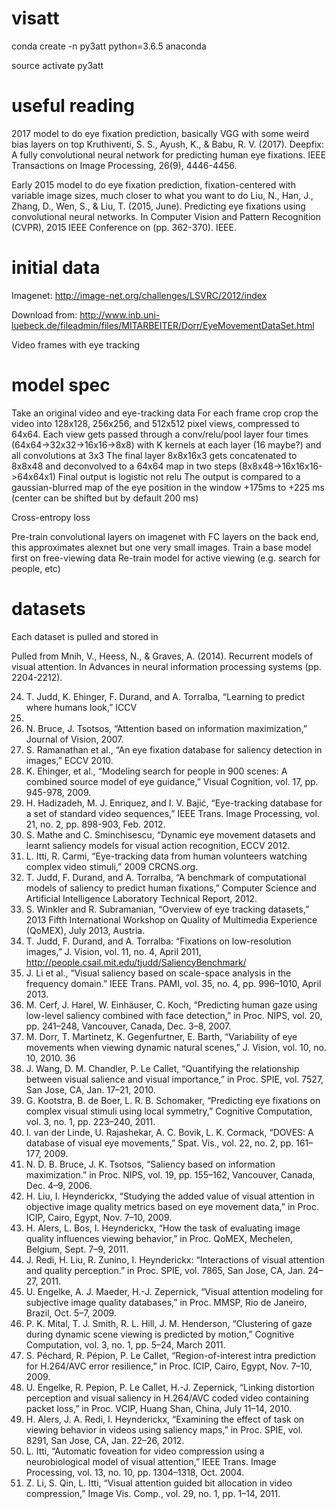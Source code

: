 # visatt

conda create -n py3att python=3.6.5 anaconda

source activate py3att

# useful reading

2017 model to do eye fixation prediction, basically VGG with some weird bias layers on top
Kruthiventi, S. S., Ayush, K., & Babu, R. V. (2017). Deepfix: A fully convolutional neural network for predicting human eye fixations. IEEE Transactions on Image Processing, 26(9), 4446-4456.

Early 2015 model to do eye fixation prediction, fixation-centered with variable image sizes, much closer to what you want to do
Liu, N., Han, J., Zhang, D., Wen, S., & Liu, T. (2015, June). Predicting eye fixations using convolutional neural networks. In Computer Vision and Pattern Recognition (CVPR), 2015 IEEE Conference on (pp. 362-370). IEEE.

# initial data

Imagenet: http://image-net.org/challenges/LSVRC/2012/index

Download from: http://www.inb.uni-luebeck.de/fileadmin/files/MITARBEITER/Dorr/EyeMovementDataSet.html

Video frames with eye tracking

# model spec

Take an original video and eye-tracking data
For each frame crop crop the video into 128x128, 256x256, and 512x512 pixel views, compressed to 64x64. 
Each view gets passed through a conv/relu/pool layer four times (64x64->32x32->16x16->8x8) with K kernels at each layer (16 maybe?) and all convolutions at 3x3
The final layer 8x8x16x3 gets concatenated to 8x8x48 and deconvolved to a 64x64 map in two steps (8x8x48->16x16x16->64x64x1)
Final output is logistic not relu
The output is compared to a gaussian-blurred map of the eye position in the window +175ms to +225 ms (center can be shifted but by default 200 ms)

Cross-entropy loss

Pre-train convolutional layers on imagenet with FC layers on the back end, this approximates alexnet but one very small images. 
Train a base model first on free-viewing data
Re-train model for active viewing (e.g. search for people, etc)


# datasets

Each dataset is pulled and stored in 

Pulled from Mnih, V., Heess, N., & Graves, A. (2014). Recurrent models of visual attention. In Advances in neural information processing systems (pp. 2204-2212).

24. T. Judd, K. Ehinger, F. Durand, and A. Torralba, “Learning to predict where humans look,” ICCV
2009.
25. N. Bruce, J. Tsotsos, “Attention based on information maximization,” Journal of Vision, 2007.
26. S. Ramanathan et al., “An eye fixation database for saliency detection in images,” ECCV 2010.
27. K. Ehinger, et al., “Modeling search for people in 900 scenes: A combined source model of eye
guidance,” Visual Cognition, vol. 17, pp. 945-978, 2009.
28. H. Hadizadeh, M. J. Enriquez, and I. V. Bajić, “Eye-tracking database for a set of standard video
sequences,” IEEE Trans. Image Processing, vol. 21, no. 2, pp. 898-903, Feb. 2012.
29. S. Mathe and C. Sminchisescu, “Dynamic eye movement datasets and learnt saliency models for
visual action recognition, ECCV 2012.
30. L. Itti, R. Carmi, “Eye-tracking data from human volunteers watching complex video stimuli,” 2009
CRCNS.org.
31. T. Judd, F. Durand, and A. Torralba, “A benchmark of computational models of saliency to predict
human fixations,” Computer Science and Artificial Intelligence Laboratory Technical Report, 2012.
32. S. Winkler and R. Subramanian, “Overview of eye tracking datasets,” 2013 Fifth International
Workshop on Quality of Multimedia Experience (QoMEX), July 2013, Austria.
33. T. Judd, F. Durand, and A. Torralba: “Fixations on low-resolution images,” J. Vision, vol. 11, no. 4,
April 2011, http://people.csail.mit.edu/tjudd/SaliencyBenchmark/
34. J. Li et al., “Visual saliency based on scale-space analysis in the frequency domain.” IEEE Trans.
PAMI, vol. 35, no. 4, pp. 996–1010, April 2013.
35. M. Cerf, J. Harel, W. Einhäuser, C. Koch, “Predicting human gaze using low-level saliency combined
with face detection,” in Proc. NIPS, vol. 20, pp. 241–248, Vancouver, Canada, Dec. 3–8, 2007.
36. M. Dorr, T. Martinetz, K. Gegenfurtner, E. Barth, “Variability of eye movements when viewing
dynamic natural scenes,” J. Vision, vol. 10, no. 10, 2010. 
36
37. J. Wang, D. M. Chandler, P. Le Callet, “Quantifying the relationship between visual salience and
visual importance,” in Proc. SPIE, vol. 7527, San Jose, CA, Jan. 17–21, 2010.
38. G. Kootstra, B. de Boer, L. R. B. Schomaker, “Predicting eye fixations on complex visual stimuli
using local symmetry,” Cognitive Computation, vol. 3, no. 1, pp. 223–240, 2011.
39. I. van der Linde, U. Rajashekar, A. C. Bovik, L. K. Cormack, “DOVES: A database of visual eye
movements,” Spat. Vis., vol. 22, no. 2, pp. 161–177, 2009.
40. N. D. B. Bruce, J. K. Tsotsos, “Saliency based on information maximization.” in Proc. NIPS, vol. 19,
pp. 155–162, Vancouver, Canada, Dec. 4–9, 2006.
41. H. Liu, I. Heynderickx, “Studying the added value of visual attention in objective image quality
metrics based on eye movement data,” in Proc. ICIP, Cairo, Egypt, Nov. 7–10, 2009.
42. H. Alers, L. Bos, I. Heynderickx, “How the task of evaluating image quality influences viewing
behavior,” in Proc. QoMEX, Mechelen, Belgium, Sept. 7–9, 2011.
43. J. Redi, H. Liu, R. Zunino, I. Heynderickx: “Interactions of visual attention and quality perception.”
in Proc. SPIE, vol. 7865, San Jose, CA, Jan. 24–27, 2011.
44. U. Engelke, A. J. Maeder, H.-J. Zepernick, “Visual attention modeling for subjective image quality
databases,” in Proc. MMSP, Rio de Janeiro, Brazil, Oct. 5–7, 2009.
45. P. K. Mital, T. J. Smith, R. L. Hill, J. M. Henderson, “Clustering of gaze during dynamic scene
viewing is predicted by motion,” Cognitive Computation, vol. 3, no. 1, pp. 5–24, March 2011.
46. S. Péchard, R. Pépion, P. Le Callet, “Region-of-interest intra prediction for H.264/AVC error
resilience,” in Proc. ICIP, Cairo, Egypt, Nov. 7–10, 2009.
47. U. Engelke, R. Pepion, P. Le Callet, H.-J. Zepernick, “Linking distortion perception and visual
saliency in H.264/AVC coded video containing packet loss,” in Proc. VCIP, Huang Shan, China, July
11–14, 2010.
48. H. Alers, J. A. Redi, I. Heynderickx, “Examining the effect of task on viewing behavior in videos
using saliency maps,” in Proc. SPIE, vol. 8291, San Jose, CA, Jan. 22–26, 2012.
49. L. Itti, “Automatic foveation for video compression using a neurobiological model of visual
attention,” IEEE Trans. Image Processing, vol. 13, no. 10, pp. 1304–1318, Oct. 2004.
50. Z. Li, S. Qin, L. Itti, “Visual attention guided bit allocation in video compression,” Image Vis. Comp.,
vol. 29, no. 1, pp. 1–14, 2011. 
